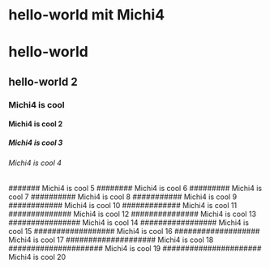 # hello-world mit Michi4
# hello-world
## hello-world 2
### Michi4 is cool
#### Michi4 is cool 2
##### Michi4 is cool 3
###### Michi4 is cool 4
####### Michi4 is cool 5
######## Michi4 is cool 6
######### Michi4 is cool 7
########## Michi4 is cool 8
########### Michi4 is cool 9
############ Michi4 is cool 10
############# Michi4 is cool 11
############## Michi4 is cool 12
############### Michi4 is cool 13
################ Michi4 is cool 14
################# Michi4 is cool 15
################## Michi4 is cool 16
################### Michi4 is cool 17
#################### Michi4 is cool 18
##################### Michi4 is cool 19
###################### Michi4 is cool 20